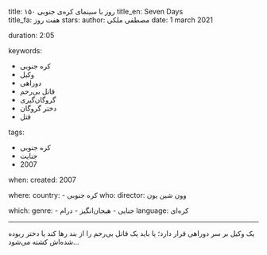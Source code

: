
title: ۱۵۰ روز با سینمای کره‌ی جنوبی 
title_en: Seven Days   
title_fa: هفت روز
stars: 
author: مصطفی ملکی
date: 1 march 2021

duration: 2:05

keywords:
  - کره جنوبی
  - وکیل
  - دوراهی
  - قاتل بی‌رحم
  - گروگان‌گیری
  - دختر گروگان
  - قتل
  
tags:
  - کره جنوبی
  - جنایت
  - 2007

when:
  created: 2007

where:
  country: 
    - کره جنوبی 
who:
  director: وون شین یون

which:
  genre:
    - جنایی
    - هیجان‌انگیز
    - درام
  language: کره‌ای

---

یک وکیل بر سر دوراهی قرار دارد؛ یا باید یک قاتل بی‌رحم را از بند رها کند یا دختر ربوده شده‌اش کشته می‌شود...

